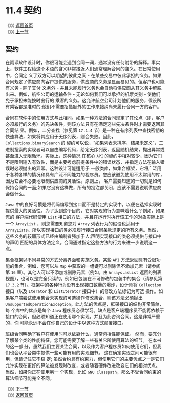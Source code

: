 # 11.4 契约

《《《 [返回首页](../../)   
 《《《 [上一节](11.3-xiao-shuai-yu-fu-hao.md)

## 契约

在阅读软件设计时，你很可能会遇到合同一词，通常没有任何附带的解释。事实上，软件工程给这个术语的含义非常接近人们通常理解合同的含义。在日常使用中，合同定 义了双方可以期望的彼此之间 - 在某些交易中彼此承担的义务。如果合同规定了供应商向客户提供的服务，供应商的义务是显而易见的。但客户也可能有义务 - 除了支付 义务外 - 并且未能履行义务也会自动将供应商从其义务中解脱出来。例如，航空公司的运输条件 - 无论如何我们可以承担的机票类别 - 使他们免于承担未能按时出行的 乘客的义务。这允许航空公司计划他们的服务，假设所有乘客都是准时的;他们不需要招揽额外的工作来接纳尚未履行合同一方的客户。

合同在软件中的使用方式与此相同。如果一种方法的合同规定了其论点（即，客户必须履行的义务）的先决条件，则该方法只有在满足这些先决条件时才需要返回其合同结 果。例如，二分查找（参见第 `17.1.4` 节）是一种在有序列表中查找密钥的快速算法，如果将其应用于无序列表，则会失败。因此，`Collections.binarySearch` 的 契约可以说，“如果列表未排序，结果未定义”，二进制搜索的实现者可以自由编写代码，给定无序列表，返回随机结果，抛出异常或甚至进入无限循环。实际上，这种情况 在核心 `API` 的契约中相对较少，因为它们不是限制输入有效性，而是主要考虑前提条件中的错误状态，并指定方法在输入错误时必须抛出的异常。这种设计可能适用于 一般类库，如集合框架，它将广泛用于各种各样的情况和具有广泛不同能力的程序员。您应该避免使用不太常用的库，因为它会不必要地限制供应商的灵活性。原则上， 客户需要知道的一切就是如何保持合同的一面;如果它没有这样做，所有的投注都关闭，应该不需要说明供应商会做什么。

`Java` 中的良好习惯是将代码编写到接口而不是特定的实现中，以便在选择实现时提供最大的灵活性。为了达到这个目的，它对实现的行为意味着什么？例如，如果您的 客户端代码使用 `List` 接口的方法，并且在运行时执行该工作的对象实际上是一个 `ArrayList` ，则您需要知道您对 `Array` 列表行为的假设也适用于 `ArrayLists`。所以实现接口的类必须履行接口合同条款规定的所有义务。当然，这些义务的较弱形式已经由编制者强加于人;声明实现接口的类必须提供与接口中的声明 匹配的具体方法定义。合同通过指定这些方法的行为来进一步说明这一点。

集合框架以不同寻常的方式分离界面和实施义务。某些 `API` 方法返回具有受限功能的集合，例如，您可以从 `Map` 中获取的一组键可以删除但不添加元素（请参阅第 `16` 章）。其他人可以不添加或删除元素（例如，由 `Arrays.asList` 返回的列表视图），也可以是完全只读的，例如已包装在不可修改的包装中的集合（请参见第 `17.3.2` 节）。框架中的各种行为没有出现接口数量的爆炸，设计师将 `Collection` 接口（以及 `Iterator` 和 `ListIterator` 接口中）的修改方法标记为可选 操作。如果客户端尝试使用集合未实现的可选操作修改集合，则该方法必须抛出 `UnsupportedOperationException`。此方法的优点是，框架接口的结构非常简单，每 个库中的优点是每个 `Java` 程序员必须学习。缺点是客户端程序员不能再依赖于接口的合同，但必须知道正在使用哪个实现，并且为此咨询合同。这是非常严重的，你 可能永远不会在你自己的设计中以这种方式颠覆接口。

班级合同明确了客户在使用时可以依靠什么，通常包括性能保证。 然而，要充分了解某个类的性能特征，您可能需要了解一些有关它所使用算法的细节。 在本书的这一部 分，虽然我们主要关注合同，以及作为客户程序员如何使用它们，但我们也会从平台类中提供一些可能有用的实现细节。 这在确定实现之间可能很有用，但请记住它不稳 定; 虽然合约具有约束力，但使用它们的主要优点之一是它们允许实现在更好的算法被发现时改变，或者随着硬件改进改变它们的相对优点。 当然，如果你正在使用另一 个实现，比如 `GNU Classpath`，那么不受合同约束的算法细节可能完全不同。

《《《 [下一节](11.5-ji-he-he-xian-cheng-an-quan.md)   
 《《《 [返回首页](../../)

